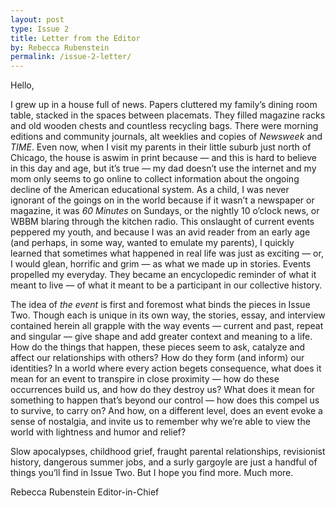 ```yaml
---
layout: post
type: Issue 2
title: Letter from the Editor
by: Rebecca Rubenstein
permalink: /issue-2-letter/
---
```


Hello,

I grew up in a house full of news. Papers cluttered my family’s dining room table, stacked in the spaces between placemats. They filled magazine racks and old wooden chests and countless recycling bags. There were morning editions and community journals, alt weeklies and copies of <cite>Newsweek</cite> and <cite>TIME</cite>. Even now, when I visit my parents in their little suburb just north of Chicago, the house is aswim in print because — and this is hard to believe in this day and age, but it’s true — my dad doesn’t use the internet and my mom only seems to go online to collect information about the ongoing decline of the American educational system. As a child, I was never ignorant of the goings on in the world because if it wasn’t a newspaper or magazine, it was <cite>60 Minutes</cite> on Sundays, or the nightly 10 o’clock news, or WBBM blaring through the kitchen radio. This onslaught of current events peppered my youth, and because I was an avid reader from an early age (and perhaps, in some way, wanted to emulate my parents), I quickly learned that sometimes what happened in real life was just as exciting — or, I would glean, horrific and grim — as what we made up in stories. Events propelled my everyday. They became an encyclopedic reminder of what it meant to live — of what it meant to be a participant in our collective history.

The idea of <em>the event</em> is first and foremost what binds the pieces in Issue Two. Though each is unique in its own way, the stories, essay, and interview contained herein all grapple with the way events — current and past, repeat and singular — give shape and add greater context and meaning to a life. How do the things that happen, these pieces seem to ask, catalyze and affect our relationships with others? How do they form (and inform) our identities? In a world where every action begets consequence, what does it mean for an event to transpire in close proximity — how do these occurrences build us, and how do they destroy us? What does it mean for something to happen that’s beyond our control — how does this compel us to survive, to carry on? And how, on a different level, does an event evoke a sense of nostalgia, and invite us to remember why we’re able to view the world with lightness and humor and relief?

Slow apocalypses, childhood grief, fraught parental relationships, revisionist history, dangerous summer jobs, and a surly gargoyle are just a handful of things you’ll find in Issue Two. But I hope you find more. Much more.

Rebecca Rubenstein
Editor-in-Chief
